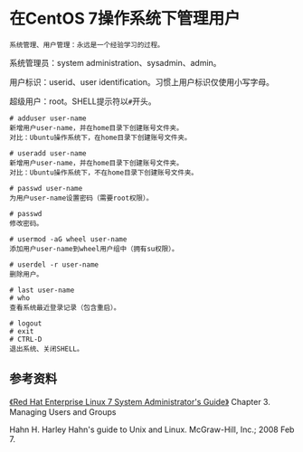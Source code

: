 # 在CentOS 7操作系统下管理用户

```
系统管理、用户管理：永远是一个经验学习的过程。
```

系统管理员：system administration、sysadmin、admin。

用户标识：userid、user identification。习惯上用户标识仅使用小写字母。

超级用户：root。SHELL提示符以```#```开头。

```
# adduser user-name
新增用户user-name，并在home目录下创建账号文件夹。
对比：Ubuntu操作系统下，在home目录下创建账号文件夹。

# useradd user-name
新增用户user-name，并在home目录下创建账号文件夹。
对比：Ubuntu操作系统下，不在home目录下创建账号文件夹。

# passwd user-name
为用户user-name设置密码（需要root权限）。

# passwd
修改密码。

# usermod -aG wheel user-name
添加用户user-name到wheel用户组中（拥有su权限）。

# userdel -r user-name
删除用户。

# last user-name
# who
查看系统最近登录记录（包含重启）。

# logout
# exit
# CTRL-D
退出系统、关闭SHELL。
```

## 参考资料

[《Red Hat Enterprise Linux 7 System Administrator's Guide》](https://access.redhat.com/documentation/en-US/Red_Hat_Enterprise_Linux/7/pdf/System_Administrators_Guide/Red_Hat_Enterprise_Linux-7-System_Administrators_Guide-en-US.pdf)
Chapter 3. Managing Users and Groups

Hahn H. Harley Hahn's guide to Unix and Linux. McGraw-Hill, Inc.; 2008 Feb 7.

